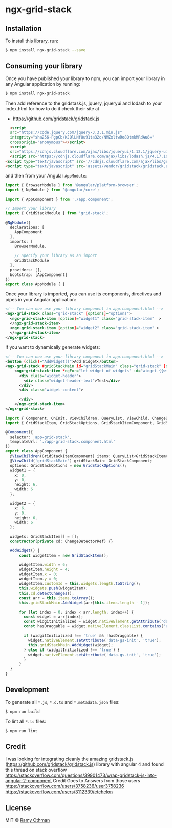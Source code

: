 # ngx-grid-stack

## Installation

To install this library, run:

```bash
$ npm install ngx-grid-stack --save
```

## Consuming your library

Once you have published your library to npm, you can import your library in any Angular application by running:

```bash
$ npm install ngx-grid-stack
```

Then add reference to the gridstask.js, jquery, jqueryui and lodash to your index.html for how to do it check their site at 
- https://github.com/gridstack/gridstack.js

```html
  <script
  src="https://code.jquery.com/jquery-3.3.1.min.js"
  integrity="sha256-FgpCb/KJQlLNfOu91ta32o/NMZxltwRo8QtmkMRdAu8="
  crossorigin="anonymous"></script>
  <script
  src="https://cdnjs.cloudflare.com/ajax/libs/jqueryui/1.12.1/jquery-ui.min.js"></script>
  <script src="https://cdnjs.cloudflare.com/ajax/libs/lodash.js/4.17.10/lodash.min.js"></script>
<script type="text/javascript" src='//cdnjs.cloudflare.com/ajax/libs/gridstack.js/0.4.0/gridstack.min.js'></script>
<script type="text/javascript" src='assets/vendor/gridstack/gridstack.all.js'></script>
```

and then from your Angular `AppModule`:

```typescript
import { BrowserModule } from '@angular/platform-browser';
import { NgModule } from '@angular/core';

import { AppComponent } from './app.component';

// Import your library
import { GridStackModule } from 'grid-stack';

@NgModule({
  declarations: [
    AppComponent
  ],
  imports: [
    BrowserModule,

    // Specify your library as an import
    GridStackModule
  ],
  providers: [],
  bootstrap: [AppComponent]
})
export class AppModule { }
```

Once your library is imported, you can use its components, directives and pipes in your Angular application:

```xml
<!-- You can now use your library component in app.component.html -->
<ngx-grid-stack class="grid-stack" [options]="options">
  <ngx-grid-stack-item [option]="widget1" class="grid-stack-item"  >
  </ngx-grid-stack-item>
  <ngx-grid-stack-item [option]="widget2" class="grid-stack-item" >
  </ngx-grid-stack-item>
</ngx-grid-stack>
```

If you want to dynamically generate widgets:

```xml
<!-- You can now use your library component in app.component.html -->  <grid-stack #gridStackMain id="gridStackMain" class="grid-stack" [options]="area">
<button (click)="AddWidget()">Add Widget</button>
<ngx-grid-stack #gridStackMain id="gridStackMain" class="grid-stack" [options]="options">
    <ngx-grid-stack-item *ngFor="let widget of widgets" id="widget-{{widget.customId}}" [option]="widget" class="grid-stack-item">
      <div class="widget-header">
        <div class="widget-header-text">Test</div>
      </div>
      <div class="widget-content">

      </div>
	</ngx-grid-stack-item>
</ngx-grid-stack>
```
```typescript
import { Component, OnInit, ViewChildren, QueryList, ViewChild, ChangeDetectorRef } from '@angular/core';
import { GridStackItem, GridStackOptions, GridStackItemComponent, GridStackComponent} from 'grid-stack'

@Component({
  selector: 'app-grid-stack',
  templateUrl: './app-grid-stack.component.html'
})
export class AppComponent {
  @ViewChildren(GridStackItemComponent) items: QueryList<GridStackItemComponent>;
  @ViewChild('gridStackMain') gridStackMain: GridStackComponent;
  options: GridStackOptions = new GridStackOptions();
  widget1 = {
    x: 0,
    y: 0,
    height: 6,
    width: 6
  };

  widget2 = {
    x: 6,
    y: 0,
    height: 6,
    width: 6
  };

  widgets: GridStackItem[] = [];
  constructor(private cd: ChangeDetectorRef) {}

  AddWidget() {
      const widgetItem = new GridStackItem();

      widgetItem.width = 6;
      widgetItem.height = 4;
      widgetItem.x = 0;
      widgetItem.y = 0;
      widgetItem.customId = this.widgets.length.toString();
      this.widgets.push(widgetItem);
      this.cd.detectChanges();
      const arr = this.items.toArray();
      this.gridStackMain.AddWidget(arr[this.items.length - 1]);

      for (let index = 0; index < arr.length; index++) {
        const widget = arr[index];
        const widgitInitialized = widget.nativeElement.getAttribute('data-gs-init');
        const hasDraggable = widget.nativeElement.classList.contains('ui-draggable');

        if (widgitInitialized !== 'true' && !hasDraggable) {
          widget.nativeElement.setAttribute('data-gs-init', 'true');
          this.gridStackMain.AddWidget(widget);
        } else if (widgitInitialized !== 'true') {
          widget.nativeElement.setAttribute('data-gs-init', 'true');
        }
      }
  }
}

```

## Development

To generate all `*.js`, `*.d.ts` and `*.metadata.json` files:

```bash
$ npm run build
```

To lint all `*.ts` files:

```bash
$ npm run lint
```
## Credit

I was looking for integrating cleanly the amazing gridstack.js (https://github.com/gridstack/gridstack.js) library with angular 4 and found this thread on stack overflow
https://stackoverflow.com/questions/39901473/wrap-gridstack-js-into-angular-2-component
Credit Goes to Answers from those users
https://stackoverflow.com/users/3758236/user3758236
https://stackoverflow.com/users/3112339/etchelon

## License

MIT © [Ramy Othman](mailto:ramy.mostafa@gmail.com)
